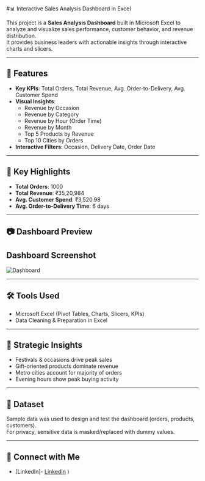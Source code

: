 #📊 Interactive Sales Analysis Dashboard in Excel


This project is a **Sales Analysis Dashboard** built in Microsoft Excel to analyze and visualize sales performance, customer behavior, and revenue distribution.  
It provides business leaders with actionable insights through interactive charts and slicers.

---

## 🚀 Features
- **Key KPIs**: Total Orders, Total Revenue, Avg. Order-to-Delivery, Avg. Customer Spend  
- **Visual Insights**:
  - Revenue by Occasion
  - Revenue by Category
  - Revenue by Hour (Order Time)
  - Revenue by Month
  - Top 5 Products by Revenue
  - Top 10 Cities by Orders  
- **Interactive Filters**: Occasion, Delivery Date, Order Date

---

## 📌 Key Highlights
- **Total Orders**: 1000  
- **Total Revenue**: ₹35,20,984  
- **Avg. Customer Spend**: ₹3,520.98  
- **Avg. Order-to-Delivery Time**: 6 days  

---

## 📷 Dashboard Preview
## Dashboard Screenshot

![Dashboard](screenshots/dashboard.png)


---

## 🛠 Tools Used
- Microsoft Excel (Pivot Tables, Charts, Slicers, KPIs)  
- Data Cleaning & Preparation in Excel  

---

## 🎯 Strategic Insights
- Festivals & occasions drive peak sales  
- Gift-oriented products dominate revenue  
- Metro cities account for majority of orders  
- Evening hours show peak buying activity  

---

## 📂 Dataset
Sample data was used to design and test the dashboard (orders, products, customers).  
For privacy, sensitive data is masked/replaced with dummy values.  

---

## 🔗 Connect with Me
- [LinkedIn]- [LinkedIn](https://www.linkedin.com/in/om-prakash-regu-b6b2a9256/)
)  
  





